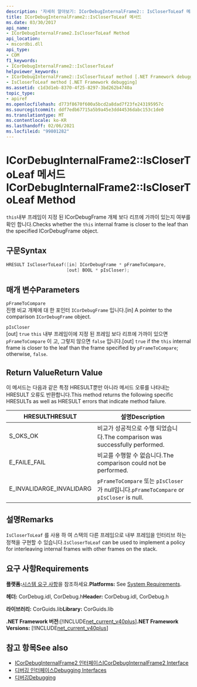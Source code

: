 ```yaml
---
description: '자세히 알아보기: ICorDebugInternalFrame2:: IsCloserToLeaf 메서드'
title: ICorDebugInternalFrame2::IsCloserToLeaf 메서드
ms.date: 03/30/2017
api_name:
- ICorDebugInternalFrame2.IsCloserToLeaf Method
api_location:
- mscordbi.dll
api_type:
- COM
f1_keywords:
- ICorDebugInternalFrame2::IsCloserToLeaf
helpviewer_keywords:
- ICorDebugInternalFrame2::IsCloserToLeaf method [.NET Framework debugging]
- IsCloserToLeaf method [.NET Framework debugging]
ms.assetid: c1d3d1eb-8370-4f25-8297-3bd262b4740a
topic_type:
- apiref
ms.openlocfilehash: d773f8670f600a5bcd2a8dad7f23fe243195957c
ms.sourcegitcommit: ddf7edb67715a5b9a45e3dd44536dabc153c1de0
ms.translationtype: MT
ms.contentlocale: ko-KR
ms.lasthandoff: 02/06/2021
ms.locfileid: "99801282"
---
```

# <a name="icordebuginternalframe2isclosertoleaf-method"></a><span data-ttu-id="94c01-103">ICorDebugInternalFrame2::IsCloserToLeaf 메서드</span><span class="sxs-lookup"><span data-stu-id="94c01-103">ICorDebugInternalFrame2::IsCloserToLeaf Method</span></span>

<span data-ttu-id="94c01-104">`this`내부 프레임이 지정 된 ICorDebugFrame 개체 보다 리프에 가까이 있는지 여부를 확인 합니다.</span><span class="sxs-lookup"><span data-stu-id="94c01-104">Checks whether the `this` internal frame is closer to the leaf than the specified ICorDebugFrame object.</span></span>  
  
## <a name="syntax"></a><span data-ttu-id="94c01-105">구문</span><span class="sxs-lookup"><span data-stu-id="94c01-105">Syntax</span></span>  
  
```cpp  
HRESULT IsCloserToLeaf([in] ICorDebugFrame * pFrameToCompare,  
                       [out] BOOL * pIsCloser);  
```  
  
## <a name="parameters"></a><span data-ttu-id="94c01-106">매개 변수</span><span class="sxs-lookup"><span data-stu-id="94c01-106">Parameters</span></span>  

 `pFrameToCompare`  
 <span data-ttu-id="94c01-107">진행 비교 개체에 대 한 포인터 `ICorDebugFrame` 입니다.</span><span class="sxs-lookup"><span data-stu-id="94c01-107">[in] A pointer to the comparison `ICorDebugFrame` object.</span></span>  
  
 `pIsCloser`  
 <span data-ttu-id="94c01-108">[out] `true` `this` 내부 프레임이에 지정 된 프레임 보다 리프에 가까이 있으면 `pFrameToCompare` 이 고, 그렇지 않으면 `false` 입니다.</span><span class="sxs-lookup"><span data-stu-id="94c01-108">[out] `true` if the `this` internal frame is closer to the leaf than the frame specified by `pFrameToCompare`; otherwise, `false`.</span></span>  
  
## <a name="return-value"></a><span data-ttu-id="94c01-109">Return Value</span><span class="sxs-lookup"><span data-stu-id="94c01-109">Return Value</span></span>  

 <span data-ttu-id="94c01-110">이 메서드는 다음과 같은 특정 HRESULT뿐만 아니라 메서드 오류를 나타내는 HRESULT 오류도 반환합니다.</span><span class="sxs-lookup"><span data-stu-id="94c01-110">This method returns the following specific HRESULTs as well as HRESULT errors that indicate method failure.</span></span>  
  
|<span data-ttu-id="94c01-111">HRESULT</span><span class="sxs-lookup"><span data-stu-id="94c01-111">HRESULT</span></span>|<span data-ttu-id="94c01-112">설명</span><span class="sxs-lookup"><span data-stu-id="94c01-112">Description</span></span>|  
|-------------|-----------------|  
|<span data-ttu-id="94c01-113">S_OK</span><span class="sxs-lookup"><span data-stu-id="94c01-113">S_OK</span></span>|<span data-ttu-id="94c01-114">비교가 성공적으로 수행 되었습니다.</span><span class="sxs-lookup"><span data-stu-id="94c01-114">The comparison was successfully performed.</span></span>|  
|<span data-ttu-id="94c01-115">E_FAIL</span><span class="sxs-lookup"><span data-stu-id="94c01-115">E_FAIL</span></span>|<span data-ttu-id="94c01-116">비교를 수행할 수 없습니다.</span><span class="sxs-lookup"><span data-stu-id="94c01-116">The comparison could not be performed.</span></span>|  
|<span data-ttu-id="94c01-117">E_INVALIDARG</span><span class="sxs-lookup"><span data-stu-id="94c01-117">E_INVALIDARG</span></span>|<span data-ttu-id="94c01-118">`pFrameToCompare` 또는 `pIsCloser`가 null입니다.</span><span class="sxs-lookup"><span data-stu-id="94c01-118">`pFrameToCompare` or `pIsCloser` is null.</span></span>|  
  
## <a name="remarks"></a><span data-ttu-id="94c01-119">설명</span><span class="sxs-lookup"><span data-stu-id="94c01-119">Remarks</span></span>  

 <span data-ttu-id="94c01-120">`IsCloserToLeaf` 를 사용 하 여 스택의 다른 프레임으로 내부 프레임을 인터리브 하는 정책을 구현할 수 있습니다.</span><span class="sxs-lookup"><span data-stu-id="94c01-120">`IsCloserToLeaf` can be used to implement a policy for interleaving internal frames with other frames on the stack.</span></span>  
  
## <a name="requirements"></a><span data-ttu-id="94c01-121">요구 사항</span><span class="sxs-lookup"><span data-stu-id="94c01-121">Requirements</span></span>  

 <span data-ttu-id="94c01-122">**플랫폼:**[시스템 요구 사항](../../get-started/system-requirements.md)을 참조하세요.</span><span class="sxs-lookup"><span data-stu-id="94c01-122">**Platforms:** See [System Requirements](../../get-started/system-requirements.md).</span></span>  
  
 <span data-ttu-id="94c01-123">**헤더:** CorDebug.idl, CorDebug.h</span><span class="sxs-lookup"><span data-stu-id="94c01-123">**Header:** CorDebug.idl, CorDebug.h</span></span>  
  
 <span data-ttu-id="94c01-124">**라이브러리:** CorGuids.lib</span><span class="sxs-lookup"><span data-stu-id="94c01-124">**Library:** CorGuids.lib</span></span>  
  
 <span data-ttu-id="94c01-125">**.NET Framework 버전:**[!INCLUDE[net_current_v40plus](../../../../includes/net-current-v40plus-md.md)]</span><span class="sxs-lookup"><span data-stu-id="94c01-125">**.NET Framework Versions:** [!INCLUDE[net_current_v40plus](../../../../includes/net-current-v40plus-md.md)]</span></span>  
  
## <a name="see-also"></a><span data-ttu-id="94c01-126">참고 항목</span><span class="sxs-lookup"><span data-stu-id="94c01-126">See also</span></span>

- [<span data-ttu-id="94c01-127">ICorDebugInternalFrame2 인터페이스</span><span class="sxs-lookup"><span data-stu-id="94c01-127">ICorDebugInternalFrame2 Interface</span></span>](icordebuginternalframe2-interface.md)
- [<span data-ttu-id="94c01-128">디버깅 인터페이스</span><span class="sxs-lookup"><span data-stu-id="94c01-128">Debugging Interfaces</span></span>](debugging-interfaces.md)
- [<span data-ttu-id="94c01-129">디버깅</span><span class="sxs-lookup"><span data-stu-id="94c01-129">Debugging</span></span>](index.md)
